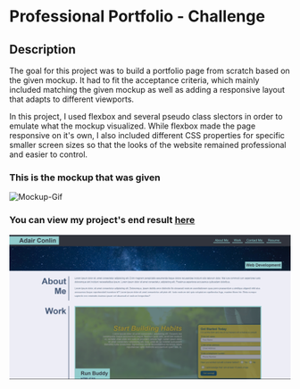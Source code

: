 # Professional Portfolio - Challenge
## Description
The goal for this project was to build a portfolio page from scratch based on the given mockup. It had to fit the acceptance criteria, which mainly included matching the given mockup as well as adding a responsive layout that adapts to different viewports. 

In this project, I used flexbox and several pseudo class slectors in order to emulate what the mockup visualized. While flexbox made the page responsive on it's own, I also included different CSS properties for specific smaller screen sizes so that the looks of the website remained professional and easier to control. 

### This is the mockup that was given
![Mockup-Gif](assets/images/02-advanced-css-homework-demo.gif)

### You can view my project's end result [here](https://adairconlin.art/professional-portfolio/)

![Professional-Portfolio](assets/images/runbuddy-preview.PNG)